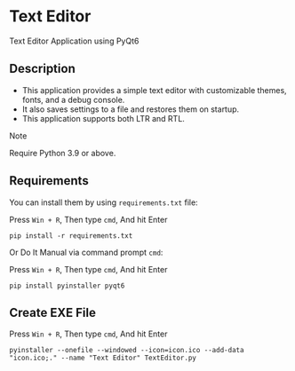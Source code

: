 # Text Editor
Text Editor Application using PyQt6

## Description
- This application provides a simple text editor with customizable themes, fonts, and a debug console.
- It also saves settings to a file and restores them on startup.
- This application supports both LTR and RTL.

> [!NOTE]
> Require Python 3.9 or above.

## Requirements

You can install them by using `requirements.txt` file:

Press `Win + R`, Then type `cmd`, And hit Enter
```
pip install -r requirements.txt
```
Or Do It Manual via command prompt `cmd`:

Press `Win + R`, Then type `cmd`, And hit Enter
```
pip install pyinstaller pyqt6
```

## Create EXE File

Press `Win + R`, Then type `cmd`, And hit Enter
```
pyinstaller --onefile --windowed --icon=icon.ico --add-data "icon.ico;." --name "Text Editor" TextEditor.py
```
